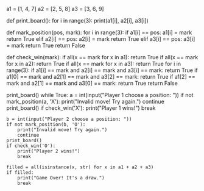 a1 = [1, 4, 7]
a2 = [2, 5, 8]
a3 = [3, 6, 9]

def print_board():
    for i in range(3):
        print(a1[i], a2[i], a3[i])

def mark_position(pos, mark):
    for i in range(3):
        if a1[i] == pos:
            a1[i] = mark
            return True
        elif a2[i] == pos:
            a2[i] = mark
            return True
        elif a3[i] == pos:
            a3[i] = mark
            return True
    return False

def check_win(mark):
    if all(x == mark for x in a1): return True
    if all(x == mark for x in a2): return True
    if all(x == mark for x in a3): return True
    for i in range(3):
        if a1[i] == mark and a2[i] == mark and a3[i] == mark:
            return True
    if a1[0] == mark and a2[1] == mark and a3[2] == mark:
        return True
    if a1[2] == mark and a2[1] == mark and a3[0] == mark:
        return True
    return False

print_board()
while True:
    a = int(input("Player 1 choose a position: "))
    if not mark_position(a, 'X'):
        print("Invalid move! Try again.")
        continue
    print_board()
    if check_win('X'):
        print("Player 1 wins!")
        break

    b = int(input("Player 2 choose a position: "))
    if not mark_position(b, 'O'):
        print("Invalid move! Try again.")
        continue
    print_board()
    if check_win('O'):
        print("Player 2 wins!")
        break

    filled = all(isinstance(x, str) for x in a1 + a2 + a3)
    if filled:
        print("Game Over! It's a draw.")
        break

